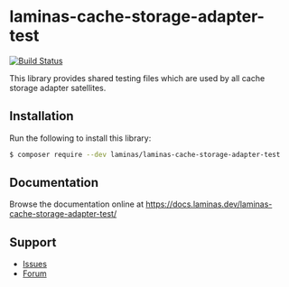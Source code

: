 # laminas-cache-storage-adapter-test

[![Build Status](https://github.com/laminas/laminas/laminas-cache-storage-adapter-test/workflows/continuous-integration.yml/badge.svg)](https://github.com/laminas/laminas-cache-storage-adapter-test/actions/workflows/continuous-integration.yml)

This library provides shared testing files which are used by all cache storage adapter satellites. 

## Installation

Run the following to install this library:

```bash
$ composer require --dev laminas/laminas-cache-storage-adapter-test
```

## Documentation

Browse the documentation online at https://docs.laminas.dev/laminas-cache-storage-adapter-test/

## Support

* [Issues](https://github.com/laminas/laminas-cache-storage-adapter-test/issues/)
* [Forum](https://discourse.laminas.dev/)
